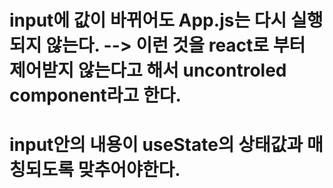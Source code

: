 # input에 값이 바뀌어도 App.js는 다시 실행되지 않는다. --> 이런 것을 react로 부터 제어받지 않는다고 해서 uncontroled component라고 한다.

# input안의 내용이 useState의 상태값과 매칭되도록 맞추어야한다.
